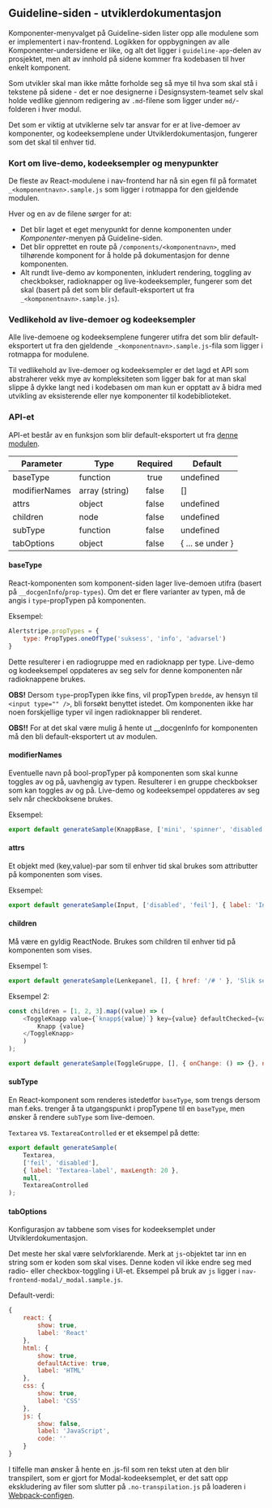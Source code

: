 ## Guideline-siden - utviklerdokumentasjon

Komponenter-menyvalget på Guideline-siden lister opp alle modulene som er implementert i nav-frontend. Logikken for
oppbygningen av alle Komponenter-undersidene er like, og alt det ligger i `guideline-app`-delen av 
prosjektet, men alt av innhold på sidene kommer fra kodebasen til hver enkelt komponent.

Som utvikler skal man ikke måtte forholde seg så mye til hva som skal stå i tekstene på sidene - det er noe designerne
i Designsystem-teamet selv skal holde vedlike gjennom redigering av `.md`-filene som ligger under `md/`-folderen i hver
modul. 

Det som er viktig at utviklerne selv tar ansvar for er at live-demoer av komponenter, og kodeeksemplene under
Utviklerdokumentasjon, fungerer som det skal til enhver tid.


### Kort om live-demo, kodeeksempler og menypunkter
De fleste av React-modulene i nav-frontend har nå sin egen fil på formatet `_<komponentnavn>.sample.js` som ligger i 
rotmappa for den gjeldende modulen. 

Hver og en av de filene sørger for at:  
* Det blir laget et eget menypunkt for denne komponenten under *Komponenter*-menyen på Guideline-siden.
* Det blir opprettet en route på `/components/<komponentnavn>`, med tilhørende komponent for å holde på dokumentasjon
for denne komponenten.
* Alt rundt live-demo av komponenten, inkludert rendering, toggling av checkbokser, radioknapper og live-kodeeksempler,
fungerer som det skal (basert på det som blir default-eksportert ut fra `_<komponentnavn>.sample.js`).
 

### Vedlikehold av live-demoer og kodeeksempler
Alle live-demoene og kodeeksemplene fungerer utifra det som blir default-eksportert ut fra den gjeldende 
`_<komponentnavn>.sample.js`-fila som ligger i rotmappa for modulene.

Til vedlikehold av live-demoer og kodeeksempler er det lagd et API som abstraherer vekk mye av kompleksiteten som 
ligger bak for at man skal slippe å dykke langt ned i kodebasen om man kun er opptatt av å bidra med utvikling av 
eksisterende eller nye komponenter til kodebiblioteket.


### API-et
API-et består av en funksjon som blir default-eksportert ut fra 
[denne modulen](https://github.com/erlendev/nav-frontend-moduler/blob/master/guideline-app/app/utils/sampling/sampleDataGenerator.js).

| Parameter     | Type            | Required | Default          |
| ------------- | --------------  |:--------:| ---------------- | 
| baseType      | function        | true     | undefined        |
| modifierNames | array (string)  | false    | []               |
| attrs         | object          | false    | undefined        |
| children      | node            | false    | undefined        |
| subType       | function        | false    | undefined        |
| tabOptions    | object          | false    | { ... se under } |


#### baseType
React-komponenten som komponent-siden lager live-demoen utifra (basert på `__docgenInfo`/`prop-types`).
Om det er flere varianter av typen, må de angis i `type`-propTypen på komponenten.

Eksempel:
```js
Alertstripe.propTypes = {
    type: PropTypes.oneOfType('suksess', 'info', 'advarsel')
}
```

Dette resulterer i en radiogruppe med en radioknapp per type.
Live-demo og kodeeksempel oppdateres av seg selv for denne komponenten når radioknappene brukes.

**OBS!** Dersom `type`-propTypen ikke fins, vil propTypen `bredde`, av hensyn til `<input type="" />`, 
bli forsøkt benyttet istedet. Om komponenten ikke har noen forskjellige typer vil ingen radioknapper bli renderet.

**OBS!!** For at det skal være mulig å hente ut __docgenInfo for komponenten må den bli default-eksportert ut av modulen. 


#### modifierNames
Eventuelle navn på bool-propTyper på komponenten som skal kunne toggles av og på, uavhengig av typen. 
Resulterer i en gruppe checkbokser som kan toggles av og på. 
Live-demo og kodeeksempel oppdateres av seg selv når checkboksene brukes.

Eksempel:
```js
export default generateSample(KnappBase, ['mini', 'spinner', 'disabled']);
```

#### attrs
Et objekt med (key,value)-par som til enhver tid skal brukes som attributter på komponenten som vises.

Eksempel:
```js
export default generateSample(Input, ['disabled', 'feil'], { label: 'Inputfelt-label' });
```

#### children
Må være en gyldig ReactNode. Brukes som children til enhver tid på komponenten som vises.

Eksempel 1:
```js
export default generateSample(Lenkepanel, [], { href: '/# ' }, 'Slik ser et lenkepanel ut');
```

Eksempel 2:
```js
const children = [1, 2, 3].map((value) => (
    <ToggleKnapp value={`knapp${value}`} key={value} defaultChecked={value === 1}>
        Knapp {value}
    </ToggleKnapp>
    )
);

export default generateSample(ToggleGruppe, [], { onChange: () => {}, name: 'toggleGruppe' }, children);
```

#### subType
En React-komponent som renderes istedetfor `baseType`, som trengs dersom man f.eks. trenger å ta
utgangspunkt i propTypene til en `baseType`, men ønsker å rendere `subType` som live-demoen. 

`Textarea` vs. `TextareaControlled` er et eksempel på dette:
```js
export default generateSample(
    Textarea,
    ['feil', 'disabled'],
    { label: 'Textarea-label', maxLength: 20 },
    null,
    TextareaControlled
);
```


#### tabOptions
Konfigurasjon av tabbene som vises for kodeeksemplet under Utviklerdokumentasjon.

Det meste her skal være selvforklarende. Merk at `js`-objektet tar inn en string som er koden som skal vises. 
Denne koden vil ikke endre seg med radio- eller checkbox-toggling i UI-et. 
Eksempel på bruk av `js` ligger i `nav-frontend-modal/_modal.sample.js`. 

Default-verdi:
```js
{
    react: {
        show: true,
        label: 'React'
    },
    html: {
        show: true,
        defaultActive: true,
        label: 'HTML'
    },
    css: {
        show: true,
        label: 'CSS'
    },
    js: {
        show: false,
        label: 'JavaScript',
        code: ''
    }
}
```

I tilfelle man ønsker å hente en .js-fil som ren tekst uten at den blir transpilert, som er gjort for 
Modal-kodeeksemplet, er det satt opp ekskludering av filer som slutter på `.no-transpilation.js` på loaderen i 
[Webpack-configen](https://github.com/erlendev/nav-frontend-moduler/blob/master/guideline-app/conf/_webpack.global.js).